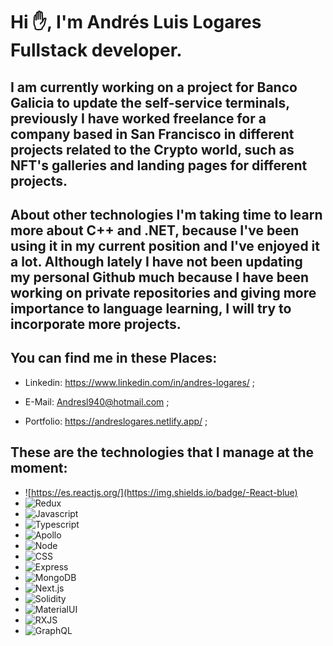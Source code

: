 

#  Hi ✋,  I'm Andrés Luis Logares Fullstack developer.

## I am currently working on a project for Banco Galicia to update the self-service terminals, previously I have worked freelance for a company based in San Francisco in different projects related to the Crypto world, such as NFT's galleries and landing pages for different projects.
## About other technologies I'm taking time to learn more about C++ and .NET, because I've been using it in my current position and I've enjoyed it a lot. Although lately I have not been updating my personal Github much because I have been working on private repositories and giving more importance to language learning, I will try to incorporate more projects.
 
## You can find me in these Places:

- Linkedin: https://www.linkedin.com/in/andres-logares/ ;
    
- E-Mail: Andresl940@hotmail.com ;
  
- Portfolio: https://andreslogares.netlify.app/ ; 

## These are the technologies that I manage at the moment: 

  - ![https://es.reactjs.org/](https://img.shields.io/badge/-React-blue)
  - ![Redux](https://img.shields.io/badge/-Redux-red)
  - ![Javascript](https://img.shields.io/badge/-Javascript-yellow)
  - ![Typescript](https://img.shields.io/badge/-Typescript-green)
  - ![Apollo](https://img.shields.io/badge/-Apollo-blue)
  - ![Node](https://img.shields.io/badge/-Node-red)
  - ![CSS](https://img.shields.io/badge/-CSS-yellow)
  - ![Express](https://img.shields.io/badge/-Express-green)
  - ![MongoDB](https://img.shields.io/badge/-MongoDB-blue)
  - ![Next.js](https://img.shields.io/badge/-Next.js-red)
  - ![Solidity](https://img.shields.io/badge/-Solidity-yellow)
  - ![MaterialUI](https://img.shields.io/badge/-MaterialUI-green)
  - ![RXJS](https://img.shields.io/badge/-RXJS-blue)
  - ![GraphQL](https://img.shields.io/badge/-GraphQL-red)
